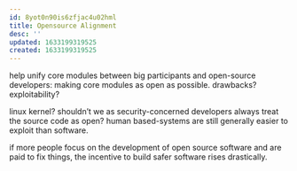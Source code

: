 ```yaml
---
id: 8yot0n90is6zfjac4u02hml
title: Opensource Alignment
desc: ''
updated: 1633199319525
created: 1633199319525
---
```


help unify core modules between big participants and open-source developers: making core modules as open as possible.
 drawbacks? exploitability?

 linux kernel?
 shouldn’t we as security-concerned developers always treat the source code as open? human based-systems are still generally easier to exploit than software.

if more people focus on the development of open source software and are paid to fix things, the incentive to build safer software rises drastically.
